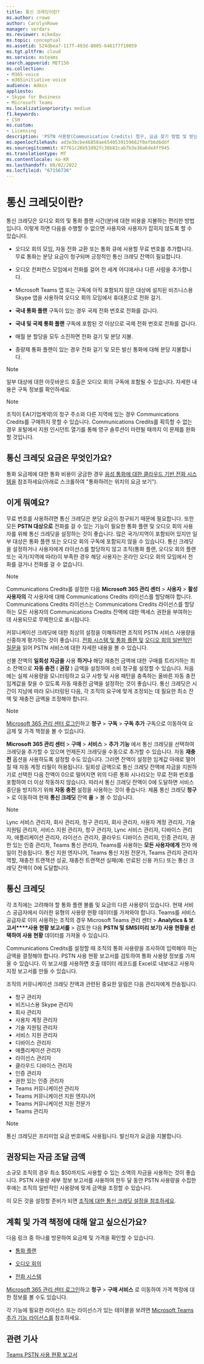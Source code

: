 ```yaml
---
title: 통신 크레딧이란?
ms.author: crowe
author: CarolynRowe
manager: serdars
ms.reviewer: mikedav
ms.topic: conceptual
ms.assetid: 524dbea7-117f-493d-8005-6461f7f10059
ms.tgt.pltfrm: cloud
ms.service: msteams
search.appverid: MET150
ms.collection:
- M365-voice
- m365initiative-voice
audience: Admin
appliesto:
- Skype for Business
- Microsoft Teams
ms.localizationpriority: medium
f1.keywords:
- CSH
ms.custom:
- Licensing
description: 'PSTN 사용량(Communication Credits) 청구, 요금 찾기 방법 및 받는 서비스에 대해 알아봅니다. '
ms.openlocfilehash: ad3e3bcbe46850ae6540539159662f0afb6d6ddf
ms.sourcegitcommit: 07761c26b53d92fc36b82cab7b3e38a6de4ff945
ms.translationtype: MT
ms.contentlocale: ko-KR
ms.lasthandoff: 08/02/2022
ms.locfileid: "67156736"
---
```

# <a name="what-are-communications-credits"></a>통신 크레딧이란?

통신 크레딧은 오디오 회의 및 통화 플랜 시간(분)에 대한 비용을 지불하는 편리한 방법입니다. 이렇게 하면 다음을 수행할 수 없으면 사용자와 사용자가 잡히지 않도록 할 수 있습니다.
  
- 오디오 회의 모임, 자동 전화 교환 또는 통화 큐에 사용할 무료 번호를 추가합니다. 무료 통화는 분당 요금이 청구되며 긍정적인 통신 크레딧 잔액이 필요합니다.

- 오디오 컨퍼런스 모임에서 전화를 걸어 전 세계 어디에서나 다른 사람을 추가합니다.

- Microsoft Teams 앱 또는 구독에 아직 포함되지 않은 대상에 설치된 비즈니스용 Skype 앱을 사용하여 오디오 회의 모임에서 휴대폰으로 전화 걸기.

- **국내 통화 플랜** 구독이 있는 경우 국제 전화 번호로 전화를 겁니다.

- **국내 및 국제 통화 플랜** 구독에 포함된 것 이상으로 국제 전화 번호로 전화를 겁니다.

- 매월 분 할당을 모두 소진하면 전화 걸기 및 분당 지불.

- 종량제 통화 플랜이 있는 경우 전화 걸기 및 모든 발신 통화에 대해 분당 지불합니다.

> [!NOTE]
> 일부 대상에 대한 아웃바운드 호출은 오디오 회의 구독에 포함될 수 있습니다. 자세한 내용은 구독 정보를 확인하세요.
  
> [!NOTE]
> 조직이 EA(기업계약)의 청구 주소와 다른 지역에 있는 경우 Communications Credits를 구매하지 못할 수 있습니다. Communications Credits를 획득할 수 없는 경우 포털에서 지원 인시던트 열기를 통해 영구 솔루션이 마련될 때까지 이 문제를 완화할 것입니다.
  
## <a name="what-are-the-communications-credits-rates"></a>통신 크레딧 요금은 무엇인가요?

통화 요금제에 대한 통화 비용이 궁금한 경우 [음성 통화에 대한 클라우드 기반 전화 시스템을](https://go.microsoft.com/fwlink/p/?LinkId=799523) 참조하세요(아래로 스크롤하여 "통화하려는 위치의 요금 보기").
  
## <a name="what-is-it"></a>이게 뭐예요?

무료 번호를 사용하려면 통신 크레딧은 분당 요금이 청구되기 때문에 필요합니다. 또한 모든 **PSTN 대상으로** 전화를 걸 수 있는 기능이 필요한 통화 플랜 및 오디오 회의 사용자를 위해 통신 크레딧을 설정하는 것이 좋습니다. 많은 국가/지역이 포함되어 있지만 일부 대상은 통화 플랜 또는 오디오 회의 구독에 포함되지 않을 수 있습니다. 통신 크레딧을 설정하거나 사용자에게 라이선스를 할당하지 않고 조직(통화 플랜, 오디오 회의 플랜 또는 국가/지역에 따라)이 부족한 경우 해당 사용자는 온라인 오디오 회의 모임에서 전화를 걸거나 전화를 걸 수 없습니다.
  
> [!NOTE]
> Communications Credits를 설정한 다음 **Microsoft 365 관리 센터** > **사용자** > **활성 사용자의** 각 사용자에 대해 Communications Credits 라이선스를 할당해야 합니다. Communications Credits 라이선스는 Communications Credits 라이선스를 할당하는 모든 사용자의 Communications Credits 잔액에 대한 액세스 권한을 부여하는 데 사용되므로 무제한으로 표시됩니다.
  
커뮤니케이션 크레딧에 대한 최상의 설정을 이해하려면 조직의 PSTN 서비스 사용량을 신중하게 평가하는 것이 좋습니다. [전화 시스템 및 통화 플랜 및](calling-plan-landing-page.md) [오디오 회의 일반적인 질문을](Audio-Conferencing-common-questions.md) 읽어 PSTN 서비스에 대한 자세한 내용을 볼 수 있습니다.
  
선불 잔액의 **일회성 자금을** 사용 **하거나** 해당 재충전 금액에 대한 구매를 트리거하는 최소 잔액으로 **자동 충전** ( **권장** ) 금액을 설정하여 소비 청구를 설정할 수 있습니다. 처음에는 실제 사용량을 모니터링하고 요구 사항 및 사용 패턴을 충족하는 올바른 자동 충전 임계값을 찾을 수 있도록 자동 재충전 금액을 설정하는 것이 좋습니다. 통신 크레딧은 시간이 지남에 따라 모니터링된 다음, 각 조직의 요구에 맞게 조정되는 데 필요한 최소 잔액 및 재충전 금액을 조정해야 합니다.
  
> [!NOTE]
> [Microsoft 365 관리 센터 로그인](https://portal.office.com/adminportal/home?add=sub&amp;adminportal=1#/catalog)하고 **청구** > **구독** > **구독 추가** 구독으로 이동하여 요금제 및 가격 책정을 볼 수 있습니다.
  
**Microsoft 365 관리 센터** >  **구매** > **서비스** > **추가 기능** 에서 통신 크레딧을 선택하여 크레딧을 추가할 수 있으며 언제든지 크레딧을 수동으로 추가할 수 있습니다. 자동 **재충전** 옵션을 사용하도록 설정할 수도 있습니다. 그러면 잔액이 설정한 임계값 아래로 떨어질 때 자동 계정 리필이 허용됩니다. 일회성 금액으로 통신 크레딧 잔액에 자금을 지원하기로 선택한 다음 잔액이 0으로 떨어지면 위의 다른 통화 시나리오는 무료 전화 번호를 포함하여 더 이상 작동하지 않습니다. 따라서 통신 크레딧 잔액이 0에 도달하면 서비스 중단을 방지하기 위해 **자동 충전** 설정을 사용하는 것이 좋습니다. 제품 통신 크레딧 **청구** > 로 이동하여 현재 **통신 크레딧** 잔액 **을** >  볼 수 있습니다.

> [!NOTE]
>Lync 서비스 관리자, 회사 관리자, 청구 관리자, 회사 관리자, 사용자 계정 관리자, 기술 지원팀 관리자, 서비스 지원 관리자, 청구 관리자, Lync 서비스 관리자, 디바이스 관리자, 애플리케이션 관리자, 라이선스 관리자, 클라우드 디바이스 관리자, 인증 관리자, 권한 있는 인증 관리자, Teams 통신 관리자, Teams를 사용하는 **모든 사용자에게** 전자 메일이 전송됩니다.  통신 지원 엔지니어, Teams 통신 지원 전문가, Teams 관리자 관리자 역할, 재충전 트랜잭션 성공, 재충전 트랜잭션 실패(예: 만료된 신용 카드) 또는 통신 크레딧 잔액이 0에 도달합니다.
  
## <a name="communications-credits"></a>통신 크레딧

각 조직에는 고려해야 할 통화 플랜 볼륨 및 요금의 다른 사용량이 있습니다. 현재 서비스 공급자에서 이러한 유형의 사용량 현황 데이터를 가져와야 합니다. Teams를 서비스 공급자로 이미 사용하는 조직의 경우 Microsoft Teams 관리 센터 > **Analytics & 보고서****사용 현황 보고서를** >  검토한 다음 **PSTN 및 SMS(미리 보기) 사용 현황을 선택하여 사용 현황** 데이터를 가져올 수 있습니다.
  
Communications Credits를 설정할 때 조직의 통화 사용량을 조사하여 입력해야 하는 금액을 결정해야 합니다. PSTN 사용 현황 보고서를 검토하여 통화 사용량 정보를 가져올 수 있습니다. 이 보고서를 사용하면 호출 데이터 레코드를 Excel로 내보내고 사용자 지정 보고서를 만들 수 있습니다.

조직의 커뮤니케이션 크레딧 잔액과 관련된 중요한 알림은 다음 관리자에게 전송됩니다.

- 청구 관리자
- 비즈니스용 Skype 관리자
- 회사 관리자
- 사용자 계정 관리자
- 기술 지원팀 관리자
- 서비스 지원 관리자
- 디바이스 관리자
- 애플리케이션 관리자
- 라이선스 관리자
- 클라우드 디바이스 관리자
- 인증 관리자
- 권한 있는 인증 관리자
- Teams 커뮤니케이션 관리자
- Teams 커뮤니케이션 지원 엔지니어
- Teams 커뮤니케이션 지원 전문가
- Teams 관리자

> [!NOTE]
> 통신 크레딧은 프리미엄 요금 번호에도 사용됩니다. 발신자가 요금을 지불합니다.
  
## <a name="recommended-funding-amounts"></a>권장되는 자금 조달 금액

소규모 조직의 경우 최소 $50까지도 사용할 수 있는 소액의 자금을 사용하는 것이 좋습니다. PSTN 사용량 세부 정보 보고서를 사용하여 한두 달 동안 PSTN 사용량을 수집한 후에는 조직의 일반적인 사용량에 맞게 금액을 조정할 수 있습니다.
  
이 모든 것을 설정할 준비가 되면 [조직에 대한 통신 크레딧 설정을 참조하세요](set-up-communications-credits-for-your-organization.md).
  
## <a name="want-to-know-about-plans-and-pricing"></a>계획 및 가격 책정에 대해 알고 싶으신가요?

다음 링크 중 하나를 방문하여 요금제 및 가격을 확인할 수 있습니다.
  
- [통화 플랜](https://go.microsoft.com/fwlink/?linkid=799761)

- [오디오 회의](https://go.microsoft.com/fwlink/?linkid=799762)

- [전화 시스템](https://go.microsoft.com/fwlink/?linkid=799763 )

[Microsoft 365 관리 센터 로그인](https://portal.office.com/adminportal/home?add=sub&amp;adminportal=1#/catalog)하고 **청구** > **구매 서비스** 로 이동하여 가격 책정에 대한 정보를 볼 수도 있습니다.
  
각 기능에 필요한 라이선스 또는 라이선스가 있는 테이블을 보려면 [Microsoft Teams 추가 기능 라이선스를](./teams-add-on-licensing/microsoft-teams-add-on-licensing.md) 참조하세요.
  
## <a name="related-articles"></a>관련 기사

[Teams PSTN 사용 현황 보고서](teams-analytics-and-reports/pstn-usage-report.md)

